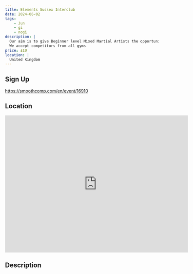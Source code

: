 ```yaml
---
title: Elements Sussex Interclub
date: 2024-06-02
tags:
    - Jun
    - gi 
    - nogi 
description: |
  Our aim is to give Beginner level Mixed Martial Artists the opportunity to test their skills and gain experience under our Novice Ruleset before they jump to the bigger regional MMA shows!
  We accept competitors from all gyms
price: £10
location: |
  United Kingdom
---
```

## Sign Up
https://smoothcomp.com/en/event/16910

## Location
<iframe src="https://www.google.com/maps/embed?pb=!1m18!1m12!1m3!1d12345.6789!2d-0.1067621!3d51.0074690!2m3!1f0!2f0!3f0!3m2!1i1024!2i768!4f13.1!3m3!1m2!1s0x0%3A0x0!2z51.0074690!5e0!3m2!1sen!2sus!4v1234567890" width="600" height="450" style="border:0;" allowfullscreen="" loading="lazy"></iframe>

## Description
